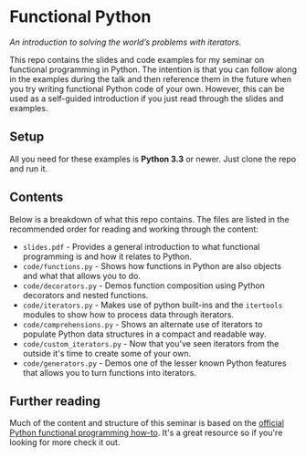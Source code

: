 # Functional Python
*An introduction to solving the world’s problems with iterators.*

This repo contains the slides and code examples for my seminar on functional programming in Python. The intention is 
that you can follow along in the examples during the talk and then reference them in the future when you try writing 
functional Python code of your own. However, this can be used as a self-guided introduction if you just read through 
the slides and examples.

## Setup
All you need for these examples is **Python 3.3** or newer. Just clone the repo and run it.

## Contents
Below is a breakdown of what this repo contains. The files are listed in the recommended order for reading and working 
through the content:
* `slides.pdf` - Provides a general introduction to what functional programming is and how it relates to Python.
* `code/functions.py` - Shows how functions in Python are also objects and what that allows you to do.
* `code/decorators.py` - Demos function composition using Python decorators and nested functions.
* `code/iterators.py` - Makes use of python built-ins and the `itertools` modules to show how to process data through 
iterators.
* `code/comprehensions.py` - Shows an alternate use of iterators to populate Python data structures in a compact and 
readable way.
* `code/custom_iterators.py` - Now that you've seen iterators from the outside it's time to create some of your own.
* `code/generators.py` - Demos one of the lesser known Python features that allows you to turn functions into iterators.

## Further reading
Much of the content and structure of this seminar is based on the 
[official Python functional programming how-to](https://docs.python.org/3/howto/functional.html).
It's a great resource so if you're looking for more check it out.

